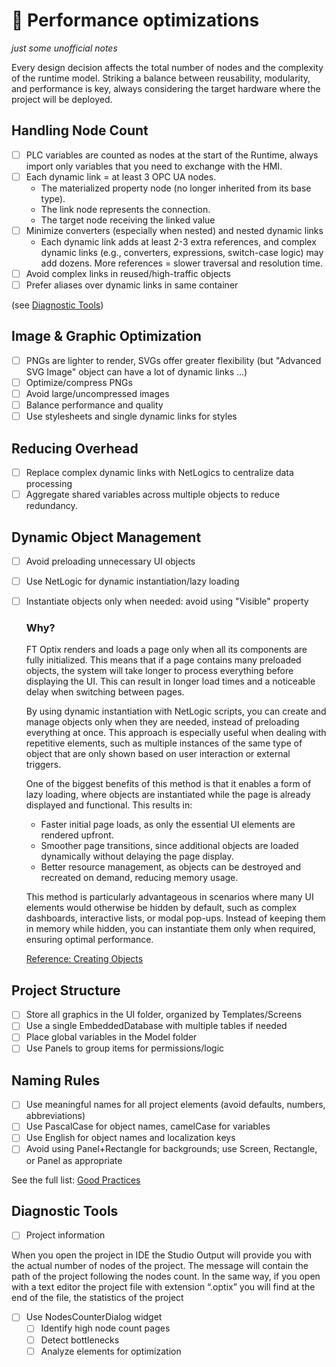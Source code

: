# 🚀 Performance optimizations
*just some unofficial notes*

Every design decision affects the total number of nodes and the complexity of the runtime model. Striking a balance between reusability, modularity, and performance is key, always considering the target hardware where the project will be deployed.

## Handling Node Count
- [ ] PLC variables are counted as nodes at the start of the Runtime, always import only variables that you need to exchange with the HMI.
- [ ] Each dynamic link = at least 3 OPC UA nodes.
    - The materialized property node (no longer inherited from its base type).
    - The link node represents the connection.
    - The target node receiving the linked value
- [ ] Minimize converters (especially when nested) and nested dynamic links
    - Each dynamic link adds at least 2-3 extra references, and complex dynamic links (e.g., converters, expressions, switch-case logic) may add dozens. More references = slower traversal and resolution time.
- [ ] Avoid complex links in reused/high-traffic objects
- [ ] Prefer aliases over dynamic links in same container

(see [Diagnostic Tools](#7-diagnostic-tools))

## Image & Graphic Optimization
- [ ] PNGs are lighter to render, SVGs offer greater flexibility (but "Advanced SVG Image" object can have a lot of dynamic links ...)
- [ ] Optimize/compress PNGs
- [ ] Avoid large/uncompressed images
- [ ] Balance performance and quality
- [ ] Use stylesheets and single dynamic links for styles

## Reducing Overhead
- [ ] Replace complex dynamic links with NetLogics to centralize data processing
- [ ] Aggregate shared variables across multiple objects to reduce redundancy.

## Dynamic Object Management
- [ ] Avoid preloading unnecessary UI objects
- [ ] Use NetLogic for dynamic instantiation/lazy loading
- [ ] Instantiate objects only when needed: avoid using "Visible" property

    ### Why?
    
    FT Optix renders and loads a page only when all its components are fully initialized. This means that if a page contains many preloaded objects, the system will take longer to process everything before displaying the UI. This can result in longer load times and a noticeable delay when switching between pages.
    
    By using dynamic instantiation with NetLogic scripts, you can create and manage objects only when they are needed, instead of preloading everything at once. This approach is especially useful when dealing with repetitive elements, such as multiple instances of the same type of object that are only shown based on user interaction or external triggers.
    
    One of the biggest benefits of this method is that it enables a form of lazy loading, where objects are instantiated while the page is already displayed and functional. 
    This results in:
    - Faster initial page loads, as only the essential UI elements are rendered upfront.
    - Smoother page transitions, since additional objects are loaded dynamically without delaying the page display.
    - Better resource management, as objects can be destroyed and recreated on demand, reducing memory usage.
    
    This method is particularly advantageous in scenarios where many UI elements would otherwise be hidden by default, such as complex dashboards, interactive lists, or modal pop-ups. Instead of keeping them in memory while hidden, you can instantiate them only when required, ensuring optimal performance.
    
    [Reference: Creating Objects](https://github.com/FactoryTalk-Optix/NetLogic_CheatSheet/blob/main/pages/creating-objects.md#iuaobjects)

## Project Structure
- [ ] Store all graphics in the UI folder, organized by Templates/Screens
- [ ] Use a single EmbeddedDatabase with multiple tables if needed
- [ ] Place global variables in the Model folder
- [ ] Use Panels to group items for permissions/logic

## Naming Rules
- [ ] Use meaningful names for all project elements (avoid defaults, numbers, abbreviations)
- [ ] Use PascalCase for object names, camelCase for variables
- [ ] Use English for object names and localization keys
- [ ] Avoid using Panel+Rectangle for backgrounds; use Screen, Rectangle, or Panel as appropriate

See the full list: [Good Practices](https://github.com/FactoryTalk-Optix/NetLogic_CheatSheet/blob/main/pages/good-practices.md)

## Diagnostic Tools
- [ ] Project information

 When you open the project in IDE the Studio Output will provide you with the actual number of nodes of the project. The message will contain the path of the project following the nodes count. In the same way, if you open with a text editor the project file with extension “.optix” you will find at the end of the file, the statistics of the project

- [ ] Use NodesCounterDialog widget
    - [ ] Identify high node count pages
    - [ ] Detect bottlenecks
    - [ ] Analyze elements for optimization
